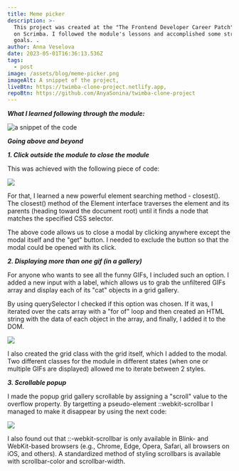 ```yaml
---
title: Meme picker
description: >-
  This project was created at the "The Frontend Developer Career Patch" course
  on Scrimba. I followed the module's lessons and accomplished some stretch
  goals. .
author: Anna Veselova
date: 2023-05-01T16:36:13.536Z
tags:
  - post
image: /assets/blog/meme-picker.png
imageAlt: A snippet of the project,
liveBtn: https://twimba-clone-project.netlify.app,
repoBtn: https://github.com/AnyaSonina/twimba-clone-project
---
```


_**What I learned following through the module:**_

![a snippet of the code](/assets/blog/meme-recap.png)

**_Going above and beyond_**

**_1. Click outside the module to close the module_**

This was achieved with the following piece of code:

![](/assets/blog/meme-code.png)

For that, I learned a new powerful element searching method - closest(). The closest() method of the Element interface traverses the element and its parents (heading toward the document root) until it finds a node that matches the specified CSS selector.

The above code allows us to close a modal by clicking anywhere except the modal itself and the "get" button. I needed to exclude the button so that the modal could be opened with its click.

_**2. Displaying more than one gif (in a gallery)**_

For anyone who wants to see all the funny GIFs, I included such an option. I added a new input with a label, which allows us to grab the unfiltered GIFs array and display each of its "cat" objects in a grid gallery.

By using querySelector I checked if this option was chosen. If it was, I iterated over the cats array with a "for of" loop and then created an HTML string with the data of each object in the array, and finally, I added it to the DOM.

![](/assets/blog/meme-code-2.png)

I also created the grid class with the grid itself, which I added to the modal. Two different classes for the module in different states (when one or multiple GIFs are displayed) allowed me to iterate between 2 styles.

**_3. Scrollable popup_**

I made the popup grid gallery scrollable by assigning a "scroll" value to the overflow property. By targetting a pseudo-element ::webkit-scrollbar I managed to make it disappear by using the next code:

![](/assets/blog/meme-code-3.png)

I also found out that ::-webkit-scrollbar is only available in Blink- and WebKit-based browsers (e.g., Chrome, Edge, Opera, Safari, all browsers on iOS, and others). A standardized method of styling scrollbars is available with scrollbar-color and scrollbar-width.
